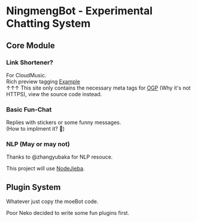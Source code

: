 # NingmengBot - Experimental Chatting System

## Core Module

### Link Shortener?

For CloudMusic.    
Rich preview tagging [Example](https://neko.ayaka.moe/tests/ogptest)     
↑↑↑ This site only contains the necessary meta tags for [OGP](http://ogp.me/) (Why it's not HTTPS), view the source code instead.     

### Basic Fun-Chat

Replies with stickers or some funny messages.    
(How to impliment it? :thinking:)

### NLP (May or may not)

Thanks to @zhangyubaka for NLP resouce.

This project will use [NodeJieba](https://github.com/yanyiwu/nodejieba).

## Plugin System


Whatever just copy the moeBot code.

Poor Neko decided to write some fun plugins first.